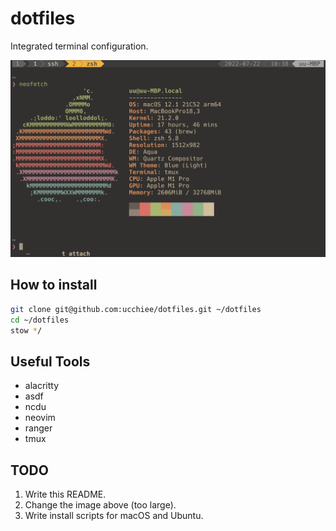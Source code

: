 # dotfiles

Integrated terminal configuration.

![UIE](./screenshot.png)

## How to install

```sh
git clone git@github.com:ucchiee/dotfiles.git ~/dotfiles
cd ~/dotfiles
stow */
```

## Useful Tools

- alacritty
- asdf
- ncdu
- neovim
- ranger
- tmux

## TODO

1. Write this README.
2. Change the image above (too large).
3. Write install scripts for macOS and Ubuntu.
